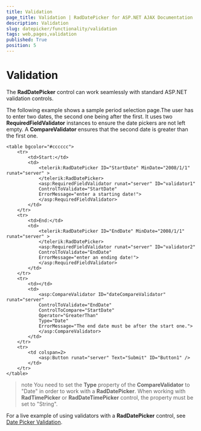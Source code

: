 ```yaml
---
title: Validation
page_title: Validation | RadDatePicker for ASP.NET AJAX Documentation
description: Validation
slug: datepicker/functionality/validation
tags: web,pages,validation
published: True
position: 5
---
```


# Validation



The **RadDatePicker** control can work seamlessly with standard ASP.NET validation controls.

The following example shows a sample period selection page.The user has to enter two dates, the second one being after the first. It uses two **RequiredFieldValidator** instances to ensure the date pickers are not left empty. A **CompareValidator** ensures that the second date is greater than the first one.

````ASPNET
<table bgcolor="#cccccc">
    <tr>
        <td>Start:</td>
        <td>
            <telerik:RadDatePicker ID="StartDate" MinDate="2008/1/1" runat="server" >
            </telerik:RadDatePicker>
            <asp:RequiredFieldValidator runat="server" ID="validator1"
            ControlToValidate="StartDate"
            ErrorMessage="enter a starting date!">
            </asp:RequiredFieldValidator>
        </td>
    </tr>
    <tr>
        <td>End:</td>
        <td>
            <telerik:RadDatePicker ID="EndDate" MinDate="2008/1/1" runat="server" >
            </telerik:RadDatePicker>
            <asp:RequiredFieldValidator runat="server" ID="validator2"
            ControlToValidate="EndDate"
            ErrorMessage="enter an ending date!">
            </asp:RequiredFieldValidator>
        </td>
    </tr>
    <tr>
        <td></td>
        <td>
            <asp:CompareValidator ID="dateCompareValidator" runat="server"
            ControlToValidate="EndDate"
            ControlToCompare="StartDate"
            Operator="GreaterThan"
            Type="Date"
            ErrorMessage="The end date must be after the start one.">
            </asp:CompareValidator>
        </td>
    </tr>
    <tr>
        <td colspan=2>
            <asp:Button runat="server" Text="Submit" ID="Button1" />
        </td>
    </tr>
</table>	
````



>note 
You need to set the **Type** property of the **CompareValidator** to "Date" in order to work with a **RadDatePicker**. When working with **RadTimePicker** or **RadDateTimePicker** control, the property must be set to "String".
>


For a live example of using validators with a **RadDatePicker** control, see [Date Picker Validation](http://demos.telerik.com/aspnet-ajax/Calendar/Examples/DatePicker/Validation/DefaultCS.aspx).
